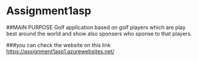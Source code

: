 # Assignment1asp
 


##MAIN PURPOSE
Golf application based on golf players which are play best around the world and show also sponsers who sponse to that players.


###you can check the website on this link  
https://assignment1asp1.azurewebsites.net/




